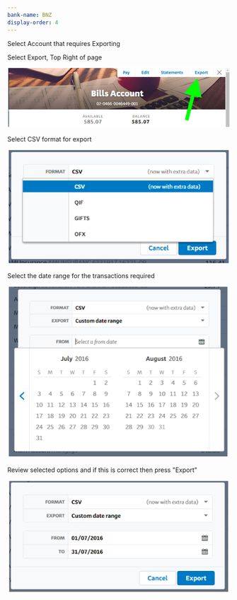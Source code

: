 ```yaml
---
bank-name: BNZ
display-order: 4
---
```

Select Account that requires Exporting   

Select Export, Top Right of page   

![BNZ export select screenshot](/img/csvs/bnz1.png)   

Select CSV format for export   

![BNZ export format select screenshot](/img/csvs/bnz2.png)   

Select the date range for the transactions required   

![BNZ export date range select screenshot](/img/csvs/bnz4.png)   

Review selected options and if this is correct then press "Export"   

![BNZ export confirm screenshot](/img/csvs/bnz5.png)   
